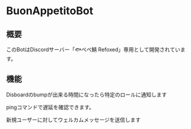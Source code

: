 # BuonAppetitoBot

## 概要
このBotはDiscordサーバー「🐟️ぺぺ鯖 Refoxed」専用として開発されています。

## 機能
Disboardのbumpが出来る時間になったら特定のロールに通知します

pingコマンドで遅延を確認できます。

新規ユーザーに対してウェルカムメッセージを送信します